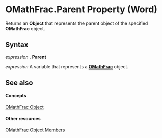 
# OMathFrac.Parent Property (Word)

Returns an  **Object** that represents the parent object of the specified **OMathFrac** object.


## Syntax

 _expression_ . **Parent**

 _expression_ A variable that represents a **[OMathFrac](31221b8f-9edc-9684-3b4e-867c23cf1c26.md)** object.


## See also


#### Concepts


[OMathFrac Object](31221b8f-9edc-9684-3b4e-867c23cf1c26.md)
#### Other resources


[OMathFrac Object Members](97139cc5-c6e5-5adc-c361-95621b6b6d0e.md)
